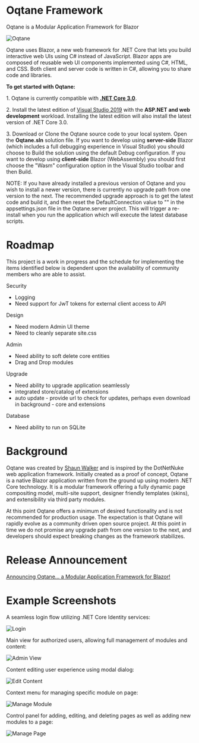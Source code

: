 # Oqtane Framework
Oqtane is a Modular Application Framework for Blazor

![Oqtane](https://github.com/oqtane/framework/blob/master/oqtane.png?raw=true "Oqtane")

Oqtane uses Blazor, a new web framework for .NET Core that lets you build interactive web UIs using C# instead of JavaScript. Blazor apps are composed of reusable web UI components implemented using C#, HTML, and CSS. Both client and server code is written in C#, allowing you to share code and libraries.

**To get started with Oqtane:**

   1.&nbsp;Oqtane is currently compatible with **[.NET Core 3.0](https://dotnet.microsoft.com/download/dotnet-core/3.0)**.
   
   2.&nbsp;Install the latest edition of [Visual Studio 2019](https://visualstudio.com/vs/) with the **ASP.NET and web development** workload. Installing the latest edition will also install the latest version of .NET Core 3.0.

   3.&nbsp;Download or Clone the Oqtane source code to your local system. Open the **Oqtane.sln** solution file. If you want to develop using **server-side** Blazor (which includes a full debugging experience in Visual Studio) you should choose to Build the solution using the default Debug configuration. If you want to develop using **client-side** Blazor (WebAssembly) you should first choose the "Wasm" configuration option in the Visual Studio toolbar and then Build.
   
   NOTE: If you have already installed a previous version of Oqtane and you wish to install a newer version, there is currently no upgrade path from one version to the next. The recommended upgrade approach is to get the latest code and build it, and then reset the DefaultConnection value to "" in the appsettings.json file in the Oqtane.server project. This will trigger a re-install when you run the application which will execute the latest database scripts.

# Roadmap
This project is a work in progress and the schedule for implementing the items identified below is dependent upon the availability of community members who are able to assist.

Security
- Logging
- Need support for JwT tokens for external client access to API

Design
- Need modern Admin UI theme
- Need to cleanly separate site.css

Admin
- Need ability to soft delete core entities
- Drag and Drop modules

Upgrade
- Need ability to upgrade application seamlessly
- integrated store/catalog of extensions
- auto update - provide url to check for updates, perhaps even download in background - core and extensions

Database
- Need ability to run on SQLite

# Background
Oqtane was created by [Shaun Walker](https://www.linkedin.com/in/shaunbrucewalker/) and is inspired by the DotNetNuke web application framework. Initially created as a proof of concept, Oqtane is a native Blazor application written from the ground up using modern .NET Core technology. It is a modular framework offering a fully dynamic page compositing model, multi-site support, designer friendly templates (skins), and extensibility via third party modules.

At this point Oqtane offers a minimum of desired functionality and is not recommended for production usage. The expectation is that Oqtane will rapidly evolve as a community driven open source project. At this point in time we do not promise any upgrade path from one version to the next, and developers should expect breaking changes as the framework stabilizes.

# Release Announcement

[Announcing Oqtane... a Modular Application Framework for Blazor!](https://www.oqtane.org/Resources/Blog/PostId/520/announcing-oqtane-a-modular-application-framework-for-blazor)

# Example Screenshots

A seamless login flow utilizing .NET Core Identity services:

![Login](https://github.com/oqtane/framework/blob/master/screenshot1.png?raw=true "Login")

Main view for authorized users, allowing full management of modules and content:

![Admin View](https://github.com/oqtane/framework/blob/master/screenshot2.png?raw=true "Admin View")

Content editing user experience using modal dialog:

![Edit Content](https://github.com/oqtane/framework/blob/master/screenshot3.png?raw=true "Edit Content")

Context menu for managing specific module on page:

![Manage Module](https://github.com/oqtane/framework/blob/master/screenshot4.png?raw=true "Manage Module")

Control panel for adding, editing, and deleting pages as well as adding new modules to a page:

![Manage Page](https://github.com/oqtane/framework/blob/master/screenshot5.png?raw=true "Manage Page")

